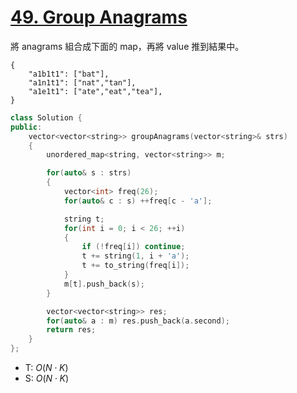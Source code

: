 # [49\. Group Anagrams](https://leetcode.com/problems/group-anagrams/)

將 anagrams 組合成下面的 map，再將 value 推到結果中。

```jsonld
{
    "a1b1t1": ["bat"],
    "a1n1t1": ["nat","tan"],
    "a1e1t1": ["ate","eat","tea"],
}
```

```cpp
class Solution {
public:
    vector<vector<string>> groupAnagrams(vector<string>& strs)
    {
        unordered_map<string, vector<string>> m;

        for(auto& s : strs)
        {
            vector<int> freq(26);
            for(auto& c : s) ++freq[c - 'a'];

            string t;
            for(int i = 0; i < 26; ++i)
            {
                if (!freq[i]) continue;
                t += string(1, i + 'a');
                t += to_string(freq[i]);
            }
            m[t].push_back(s);
        }

        vector<vector<string>> res;
        for(auto& a : m) res.push_back(a.second);
        return res;
    }
};
```

- T: $O(N \cdot K)$
- S: $O(N \cdot K)$
